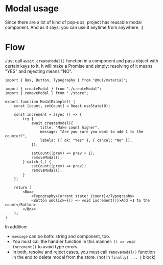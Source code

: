 # Modal usage

Since there are a lot of kind of pop-ups, project has reusable modal component. And as it says: you can use it anytime from anywhere. :)

# Flow

Just call `await createModal()` function in a component and pass object with certain keys to it. It will make a Promise and simply: resolving of it means "YES" and rejecting means "NO".

```tsx
import { Box, Button, Typography } from "@mui/material";

import { createModal } from "./createModal";
import { removeModal } from "./store";

export function ModalExample() {
    const [count, setCount] = React.useState(0);

    const increment = async () => {
        try {
            await createModal({
                title: "Make count higher",
                message: "Are you sure you want to add 1 to the counter?",
                labels: [{ ok: "Yes" }, { cancel: "No" }],
            });

            setCount((prev) => prev + 1);
            removeModal();
        } catch (_) {
            setCount((prev) => prev);
            removeModal();
        }
    };

    return (
        <Box>
            <Typography>Current state: {count}</Typography>
            <Button onClick={() => void increment()}>Add +1 to the count</Button>
        </Box>
    );
}
```

In addition:

-   `message` can be both: string and component, too.
-   You must call the handler function in this manner: `() => void increment()` to avoid type errors.
-   In both, resolve and reject cases, you must call `removeModal()` function in the end to delete modal from the store. (not in `finally{ ... }` block)
